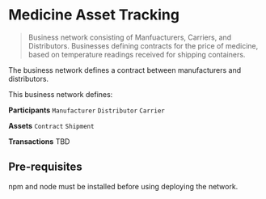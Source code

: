 # Medicine Asset Tracking
> Business network consisting of Manfuacturers, Carriers, and Distributors.  Businesses defining contracts for the price of medicine, based on temperature readings received for shipping containers.

The business network defines a contract between manufacturers and distributors.

This business network defines:

**Participants**
`Manufacturer` `Distributor` `Carrier`

**Assets**
`Contract` `Shipment`

**Transactions**
TBD

## Pre-requisites
npm and node must be installed before using deploying the network.
